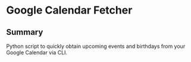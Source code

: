 # Google Calendar Fetcher
## Summary
Python script to quickly obtain upcoming events and birthdays from your Google Calendar via CLI.
